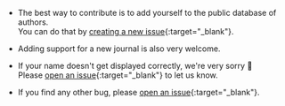 - The best way to contribute is to add yourself to the public database of authors.  
  You can do that by [creating a new
  issue](https://github.com/j-faria/authors/issues/new/choose){:target="_blank"}.

- Adding support for a new journal is also very welcome.

- If your name doesn't get displayed correctly, we're very sorry :pray:  
  Please [open an issue](https://github.com/j-faria/authors/issues){:target="_blank"} to let us
  know.

- If you find any other bug, please [open an
  issue](https://github.com/j-faria/authors/issues){:target="_blank"}.
